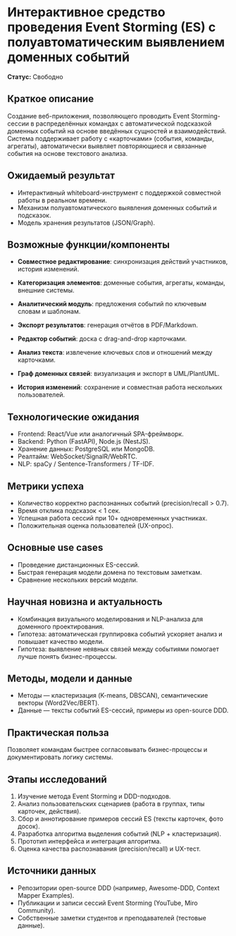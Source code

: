 # Интерактивное средство проведения Event Storming (ES) с полуавтоматическим выявлением доменных событий

**Статус:** Свободно

## Краткое описание

Создание веб-приложения, позволяющего проводить Event Storming-сессии в распределённых командах с автоматической подсказкой доменных событий на основе введённых сущностей и взаимодействий. Система поддерживает работу с «карточками» (события, команды, агрегаты), автоматически выявляет повторяющиеся и связанные события на основе текстового анализа.

## Ожидаемый результат

- Интерактивный whiteboard-инструмент с поддержкой совместной работы в реальном времени.
- Механизм полуавтоматического выявления доменных событий и подсказок.
- Модель хранения результатов (JSON/Graph).

## Возможные функции/компоненты

- **Совместное редактирование**: синхронизация действий участников, история изменений.
- **Категоризация элементов**: доменные события, агрегаты, команды, внешние системы.
- **Аналитический модуль**: предложения событий по ключевым словам и шаблонам.
- **Экспорт результатов**: генерация отчётов в PDF/Markdown.

- **Редактор событий**: доска с drag-and-drop карточками.
- **Анализ текста**: извлечение ключевых слов и отношений между карточками.
- **Граф доменных связей**: визуализация и экспорт в UML/PlantUML.
- **История изменений**: сохранение и совместная работа нескольких пользователей.

## Технологические ожидания

- Frontend: React/Vue или аналогичный SPA-фреймворк.
- Backend: Python (FastAPI), Node.js (NestJS).
- Хранение данных: PostgreSQL или MongoDB.
- Реалтайм: WebSocket/SignalR/WebRTC.
- NLP: spaCy / Sentence-Transformers / TF-IDF.

## Метрики успеха

- Количество корректно распознанных событий (precision/recall > 0.7).
- Время отклика подсказок < 1 сек.
- Успешная работа сессий при 10+ одновременных участниках.
- Положительная оценка пользователей (UX-опрос).

## Основные use cases

- Проведение дистанционных ES-сессий.
- Быстрая генерация модели домена по текстовым заметкам.
- Сравнение нескольких версий модели.

## Научная новизна и актуальность

- Комбинация визуального моделирования и NLP-анализа для доменного проектирования.
- Гипотеза: автоматическая группировка событий ускоряет анализ и повышает качество модели.
- Гипотеза: выявление неявных связей между событиями помогает лучше понять бизнес-процессы.

## Методы, модели и данные

- Методы — кластеризация (K-means, DBSCAN), семантические векторы (Word2Vec/BERT).
- Данные — тексты событий ES-сессий, примеры из open-source DDD.

## Практическая польза

Позволяет командам быстрее согласовывать бизнес-процессы и документировать логику системы.

## Этапы исследований

1. Изучение метода Event Storming и DDD-подходов.
2. Анализ пользовательских сценариев (работа в группах, типы карточек, действия).
3. Сбор и аннотирование примеров сессий ES (тексты карточек, фото досок).
4. Разработка алгоритма выделения событий (NLP + кластеризация).
5. Прототип интерфейса и интеграция алгоритма.
6. Оценка качества распознавания (precision/recall) и UX-тест.

## Источники данных

- Репозитории open-source DDD (например, Awesome-DDD, Context Mapper Examples).
- Публикации и записи сессий Event Storming (YouTube, Miro Community).
- Собственные заметки студентов и преподавателей (тестовые данные).